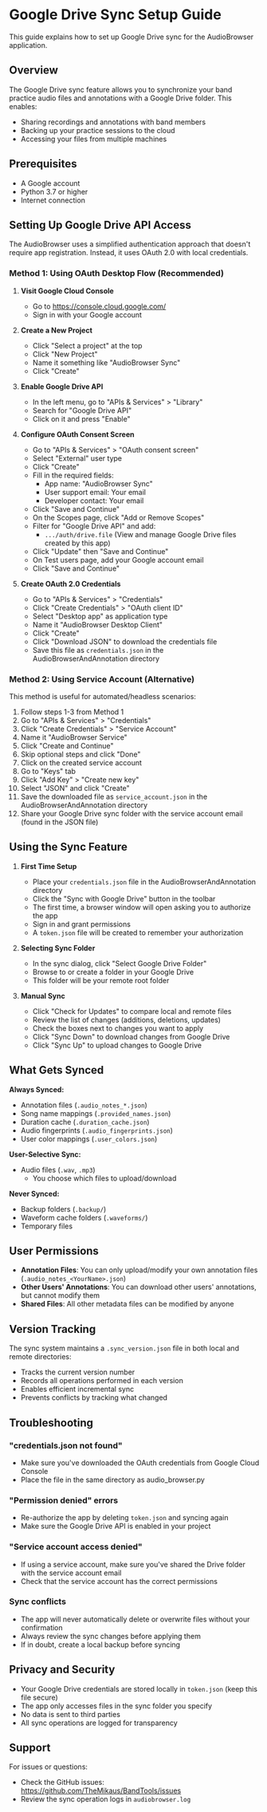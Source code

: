 # Google Drive Sync Setup Guide

This guide explains how to set up Google Drive sync for the AudioBrowser application.

## Overview

The Google Drive sync feature allows you to synchronize your band practice audio files and annotations with a Google Drive folder. This enables:
- Sharing recordings and annotations with band members
- Backing up your practice sessions to the cloud
- Accessing your files from multiple machines

## Prerequisites

- A Google account
- Python 3.7 or higher
- Internet connection

## Setting Up Google Drive API Access

The AudioBrowser uses a simplified authentication approach that doesn't require app registration. Instead, it uses OAuth 2.0 with local credentials.

### Method 1: Using OAuth Desktop Flow (Recommended)

1. **Visit Google Cloud Console**
   - Go to https://console.cloud.google.com/
   - Sign in with your Google account

2. **Create a New Project**
   - Click "Select a project" at the top
   - Click "New Project"
   - Name it something like "AudioBrowser Sync"
   - Click "Create"

3. **Enable Google Drive API**
   - In the left menu, go to "APIs & Services" > "Library"
   - Search for "Google Drive API"
   - Click on it and press "Enable"

4. **Configure OAuth Consent Screen**
   - Go to "APIs & Services" > "OAuth consent screen"
   - Select "External" user type
   - Click "Create"
   - Fill in the required fields:
     - App name: "AudioBrowser Sync"
     - User support email: Your email
     - Developer contact: Your email
   - Click "Save and Continue"
   - On the Scopes page, click "Add or Remove Scopes"
   - Filter for "Google Drive API" and add:
     - `.../auth/drive.file` (View and manage Google Drive files created by this app)
   - Click "Update" then "Save and Continue"
   - On Test users page, add your Google account email
   - Click "Save and Continue"

5. **Create OAuth 2.0 Credentials**
   - Go to "APIs & Services" > "Credentials"
   - Click "Create Credentials" > "OAuth client ID"
   - Select "Desktop app" as application type
   - Name it "AudioBrowser Desktop Client"
   - Click "Create"
   - Click "Download JSON" to download the credentials file
   - Save this file as `credentials.json` in the AudioBrowserAndAnnotation directory

### Method 2: Using Service Account (Alternative)

This method is useful for automated/headless scenarios:

1. Follow steps 1-3 from Method 1
2. Go to "APIs & Services" > "Credentials"
3. Click "Create Credentials" > "Service Account"
4. Name it "AudioBrowser Service"
5. Click "Create and Continue"
6. Skip optional steps and click "Done"
7. Click on the created service account
8. Go to "Keys" tab
9. Click "Add Key" > "Create new key"
10. Select "JSON" and click "Create"
11. Save the downloaded file as `service_account.json` in the AudioBrowserAndAnnotation directory
12. Share your Google Drive sync folder with the service account email (found in the JSON file)

## Using the Sync Feature

1. **First Time Setup**
   - Place your `credentials.json` file in the AudioBrowserAndAnnotation directory
   - Click the "Sync with Google Drive" button in the toolbar
   - The first time, a browser window will open asking you to authorize the app
   - Sign in and grant permissions
   - A `token.json` file will be created to remember your authorization

2. **Selecting Sync Folder**
   - In the sync dialog, click "Select Google Drive Folder"
   - Browse to or create a folder in your Google Drive
   - This folder will be your remote root folder

3. **Manual Sync**
   - Click "Check for Updates" to compare local and remote files
   - Review the list of changes (additions, deletions, updates)
   - Check the boxes next to changes you want to apply
   - Click "Sync Down" to download changes from Google Drive
   - Click "Sync Up" to upload changes to Google Drive

## What Gets Synced

**Always Synced:**
- Annotation files (`.audio_notes_*.json`)
- Song name mappings (`.provided_names.json`)
- Duration cache (`.duration_cache.json`)
- Audio fingerprints (`.audio_fingerprints.json`)
- User color mappings (`.user_colors.json`)

**User-Selective Sync:**
- Audio files (`.wav`, `.mp3`)
  - You choose which files to upload/download

**Never Synced:**
- Backup folders (`.backup/`)
- Waveform cache folders (`.waveforms/`)
- Temporary files

## User Permissions

- **Annotation Files**: You can only upload/modify your own annotation files (`.audio_notes_<YourName>.json`)
- **Other Users' Annotations**: You can download other users' annotations, but cannot modify them
- **Shared Files**: All other metadata files can be modified by anyone

## Version Tracking

The sync system maintains a `.sync_version.json` file in both local and remote directories:
- Tracks the current version number
- Records all operations performed in each version
- Enables efficient incremental sync
- Prevents conflicts by tracking what changed

## Troubleshooting

### "credentials.json not found"
- Make sure you've downloaded the OAuth credentials from Google Cloud Console
- Place the file in the same directory as audio_browser.py

### "Permission denied" errors
- Re-authorize the app by deleting `token.json` and syncing again
- Make sure the Google Drive API is enabled in your project

### "Service account access denied"
- If using a service account, make sure you've shared the Drive folder with the service account email
- Check that the service account has the correct permissions

### Sync conflicts
- The app will never automatically delete or overwrite files without your confirmation
- Always review the sync changes before applying them
- If in doubt, create a local backup before syncing

## Privacy and Security

- Your Google Drive credentials are stored locally in `token.json` (keep this file secure)
- The app only accesses files in the sync folder you specify
- No data is sent to third parties
- All sync operations are logged for transparency

## Support

For issues or questions:
- Check the GitHub issues: https://github.com/TheMikaus/BandTools/issues
- Review the sync operation logs in `audiobrowser.log`
